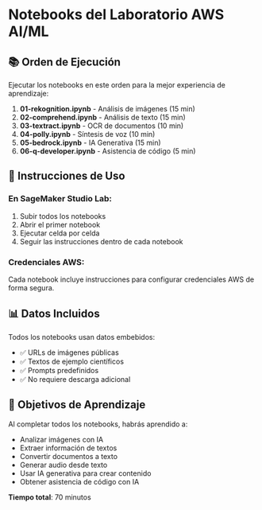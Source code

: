 # Notebooks del Laboratorio AWS AI/ML

## 📚 Orden de Ejecución

Ejecutar los notebooks en este orden para la mejor experiencia de aprendizaje:

1. **01-rekognition.ipynb** - Análisis de imágenes (15 min)
2. **02-comprehend.ipynb** - Análisis de texto (15 min)  
3. **03-textract.ipynb** - OCR de documentos (10 min)
4. **04-polly.ipynb** - Síntesis de voz (10 min)
5. **05-bedrock.ipynb** - IA Generativa (15 min)
6. **06-q-developer.ipynb** - Asistencia de código (5 min)

## 🚀 Instrucciones de Uso

### En SageMaker Studio Lab:
1. Subir todos los notebooks
2. Abrir el primer notebook
3. Ejecutar celda por celda
4. Seguir las instrucciones dentro de cada notebook

### Credenciales AWS:
Cada notebook incluye instrucciones para configurar credenciales AWS de forma segura.

## 📊 Datos Incluidos

Todos los notebooks usan datos embebidos:
- ✅ URLs de imágenes públicas
- ✅ Textos de ejemplo científicos
- ✅ Prompts predefinidos
- ✅ No requiere descarga adicional

## 🎯 Objetivos de Aprendizaje

Al completar todos los notebooks, habrás aprendido a:
- Analizar imágenes con IA
- Extraer información de textos
- Convertir documentos a texto
- Generar audio desde texto
- Usar IA generativa para crear contenido
- Obtener asistencia de código con IA

**Tiempo total**: 70 minutos